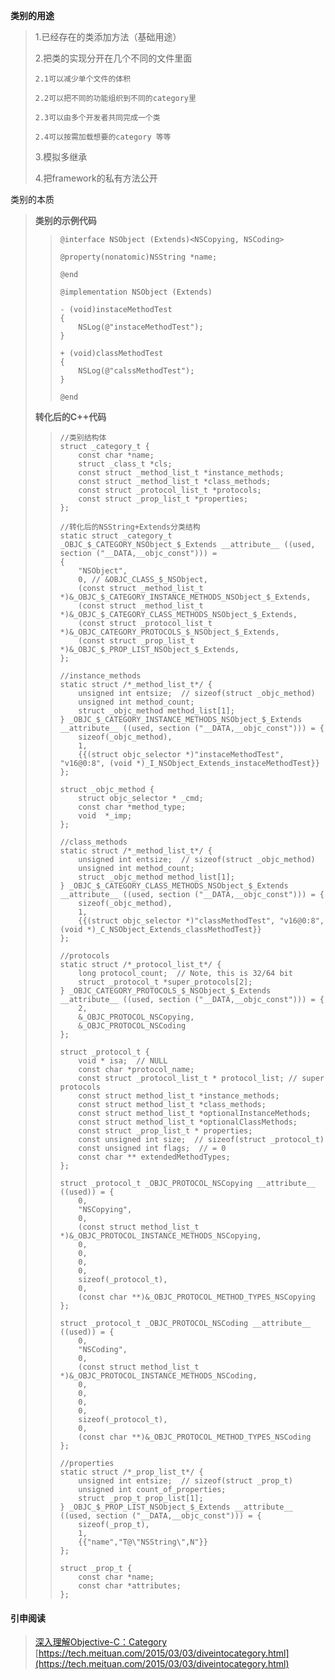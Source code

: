 **类别的用途**

> 1.已经存在的类添加方法（基础用途）
>
> 2.把类的实现分开在几个不同的文件里面
>
> ```
> 2.1可以减少单个文件的体积
>
> 2.2可以把不同的功能组织到不同的category里
>
> 2.3可以由多个开发者共同完成一个类
>
> 2.4可以按需加载想要的category 等等
> ```
>
> 3.模拟多继承
>
> 4.把framework的私有方法公开

类别的本质

> **类别的示例代码**
>
> > ```
> > @interface NSObject (Extends)<NSCopying, NSCoding>
> >
> > @property(nonatomic)NSString *name;
> >
> > @end
> >
> > @implementation NSObject (Extends)
> >
> > - (void)instaceMethodTest
> > {
> >     NSLog(@"instaceMethodTest");
> > }
> >
> > + (void)classMethodTest
> > {
> >     NSLog(@"calssMethodTest");
> > }
> >
> > @end
> > ```
>
> **转化后的C++代码**
>
> > ```
> > //类别结构体
> > struct _category_t {
> >     const char *name;
> >     struct _class_t *cls;
> >     const struct _method_list_t *instance_methods;
> >     const struct _method_list_t *class_methods;
> >     const struct _protocol_list_t *protocols;
> >     const struct _prop_list_t *properties;
> > };
> >
> > //转化后的NSString+Extends分类结构
> > static struct _category_t _OBJC_$_CATEGORY_NSObject_$_Extends __attribute__ ((used, section ("__DATA,__objc_const"))) = 
> > {
> >     "NSObject",
> >     0, // &OBJC_CLASS_$_NSObject,
> >     (const struct _method_list_t *)&_OBJC_$_CATEGORY_INSTANCE_METHODS_NSObject_$_Extends,
> >     (const struct _method_list_t *)&_OBJC_$_CATEGORY_CLASS_METHODS_NSObject_$_Extends,
> >     (const struct _protocol_list_t *)&_OBJC_CATEGORY_PROTOCOLS_$_NSObject_$_Extends,
> >     (const struct _prop_list_t *)&_OBJC_$_PROP_LIST_NSObject_$_Extends,
> > };
> >
> > //instance_methods
> > static struct /*_method_list_t*/ {
> >     unsigned int entsize;  // sizeof(struct _objc_method)
> >     unsigned int method_count;
> >     struct _objc_method method_list[1];
> > } _OBJC_$_CATEGORY_INSTANCE_METHODS_NSObject_$_Extends __attribute__ ((used, section ("__DATA,__objc_const"))) = {
> >     sizeof(_objc_method),
> >     1,
> >     {{(struct objc_selector *)"instaceMethodTest", "v16@0:8", (void *)_I_NSObject_Extends_instaceMethodTest}}
> > };
> >
> > struct _objc_method {
> >     struct objc_selector * _cmd;
> >     const char *method_type;
> >     void  *_imp;
> > };
> >
> > //class_methods
> > static struct /*_method_list_t*/ {
> >     unsigned int entsize;  // sizeof(struct _objc_method)
> >     unsigned int method_count;
> >     struct _objc_method method_list[1];
> > } _OBJC_$_CATEGORY_CLASS_METHODS_NSObject_$_Extends __attribute__ ((used, section ("__DATA,__objc_const"))) = {
> >     sizeof(_objc_method),
> >     1,
> >     {{(struct objc_selector *)"classMethodTest", "v16@0:8", (void *)_C_NSObject_Extends_classMethodTest}}
> > };
> >
> > //protocols
> > static struct /*_protocol_list_t*/ {
> >     long protocol_count;  // Note, this is 32/64 bit
> >     struct _protocol_t *super_protocols[2];
> > } _OBJC_CATEGORY_PROTOCOLS_$_NSObject_$_Extends __attribute__ ((used, section ("__DATA,__objc_const"))) = {
> >     2,
> >     &_OBJC_PROTOCOL_NSCopying,
> >     &_OBJC_PROTOCOL_NSCoding
> > };
> >
> > struct _protocol_t {
> >     void * isa;  // NULL
> >     const char *protocol_name;
> >     const struct _protocol_list_t * protocol_list; // super protocols
> >     const struct method_list_t *instance_methods;
> >     const struct method_list_t *class_methods;
> >     const struct method_list_t *optionalInstanceMethods;
> >     const struct method_list_t *optionalClassMethods;
> >     const struct _prop_list_t * properties;
> >     const unsigned int size;  // sizeof(struct _protocol_t)
> >     const unsigned int flags;  // = 0
> >     const char ** extendedMethodTypes;
> > };
> >
> > struct _protocol_t _OBJC_PROTOCOL_NSCopying __attribute__ ((used)) = {
> >     0,
> >     "NSCopying",
> >     0,
> >     (const struct method_list_t *)&_OBJC_PROTOCOL_INSTANCE_METHODS_NSCopying,
> >     0,
> >     0,
> >     0,
> >     0,
> >     sizeof(_protocol_t),
> >     0,
> >     (const char **)&_OBJC_PROTOCOL_METHOD_TYPES_NSCopying
> > };
> >
> > struct _protocol_t _OBJC_PROTOCOL_NSCoding __attribute__ ((used)) = {
> >     0,
> >     "NSCoding",
> >     0,
> >     (const struct method_list_t *)&_OBJC_PROTOCOL_INSTANCE_METHODS_NSCoding,
> >     0,
> >     0,
> >     0,
> >     0,
> >     sizeof(_protocol_t),
> >     0,
> >     (const char **)&_OBJC_PROTOCOL_METHOD_TYPES_NSCoding
> > };
> >
> > //properties
> > static struct /*_prop_list_t*/ {
> >     unsigned int entsize;  // sizeof(struct _prop_t)
> >     unsigned int count_of_properties;
> >     struct _prop_t prop_list[1];
> > } _OBJC_$_PROP_LIST_NSObject_$_Extends __attribute__ ((used, section ("__DATA,__objc_const"))) = {
> >     sizeof(_prop_t),
> >     1,
> >     {{"name","T@\"NSString\",N"}}
> > };
> >
> > struct _prop_t {
> >     const char *name;
> >     const char *attributes;
> > };
> > ```

#### 

#### 引申阅读

> [深入理解Objective-C：Category](https://tech.meituan.com/2015/03/03/diveintocategory.html)  [https://tech.meituan.com/2015/03/03/diveintocategory.html](https://tech.meituan.com/2015/03/03/diveintocategory.html)




